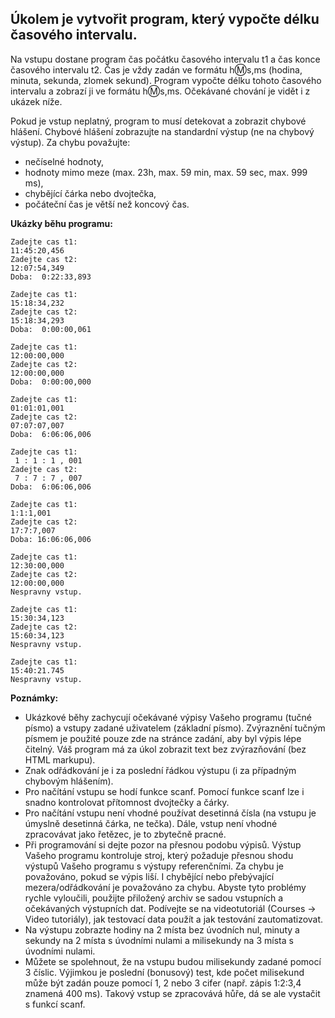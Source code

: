 ## Úkolem je vytvořit program, který vypočte délku časového intervalu.

Na vstupu dostane program čas počátku časového intervalu t1 a čas konce časového intervalu t2. Čas je vždy zadán ve formátu h:m:s,ms (hodina, minuta, sekunda, zlomek sekund). Program vypočte délku tohoto časového intervalu a zobrazí ji ve formátu h:m:s,ms. Očekávané chování je vidět i z ukázek níže.

Pokud je vstup neplatný, program to musí detekovat a zobrazit chybové hlášení. Chybové hlášení zobrazujte na standardní výstup (ne na chybový výstup). Za chybu považujte:

- nečíselné hodnoty,
- hodnoty mimo meze (max. 23h, max. 59 min, max. 59 sec, max. 999 ms),
- chybějící čárka nebo dvojtečka,
- počáteční čas je větší než koncový čas.

**Ukázky běhu programu:**
```
Zadejte cas t1:
11:45:20,456
Zadejte cas t2:
12:07:54,349
Doba:  0:22:33,893

Zadejte cas t1:
15:18:34,232
Zadejte cas t2:
15:18:34,293
Doba:  0:00:00,061

Zadejte cas t1:
12:00:00,000
Zadejte cas t2:
12:00:00,000
Doba:  0:00:00,000

Zadejte cas t1:
01:01:01,001
Zadejte cas t2:
07:07:07,007
Doba:  6:06:06,006

Zadejte cas t1:
 1 : 1 : 1 , 001
Zadejte cas t2:
 7 : 7 : 7 , 007
Doba:  6:06:06,006

Zadejte cas t1:
1:1:1,001
Zadejte cas t2:
17:7:7,007
Doba: 16:06:06,006

Zadejte cas t1:
12:30:00,000
Zadejte cas t2:
12:00:00,000
Nespravny vstup.

Zadejte cas t1:
15:30:34,123
Zadejte cas t2:
15:60:34,123
Nespravny vstup.

Zadejte cas t1:
15:40:21.745
Nespravny vstup.
```

**Poznámky:**
- Ukázkové běhy zachycují očekávané výpisy Vašeho programu (tučné písmo) a vstupy zadané uživatelem (základní písmo). Zvýraznění tučným písmem je použité pouze zde na stránce zadání, aby byl výpis lépe čitelný. Váš program má za úkol zobrazit text bez zvýrazňování (bez HTML markupu).
- Znak odřádkování je i za poslední řádkou výstupu (i za případným chybovým hlášením).
- Pro načítání vstupu se hodí funkce scanf. Pomocí funkce scanf lze i snadno kontrolovat přítomnost dvojtečky a čárky.
- Pro načítání vstupu není vhodné používat desetinná čísla (na vstupu je úmyslně desetinná čárka, ne tečka). Dále, vstup není vhodné zpracovávat jako řetězec, je to zbytečně pracné.
- Při programování si dejte pozor na přesnou podobu výpisů. Výstup Vašeho programu kontroluje stroj, který požaduje přesnou shodu výstupů Vašeho programu s výstupy referenčními. Za chybu je považováno, pokud se výpis liší. I chybějící nebo přebývající mezera/odřádkování je považováno za chybu. Abyste tyto problémy rychle vyloučili, použijte přiložený archiv se sadou vstupních a očekávaných výstupních dat. Podívejte se na videotutoriál (Courses -> Video tutoriály), jak testovací data použít a jak testování zautomatizovat.
- Na výstupu zobrazte hodiny na 2 místa bez úvodních nul, minuty a sekundy na 2 místa s úvodními nulami a milisekundy na 3 místa s úvodními nulami.
- Můžete se spolehnout, že na vstupu budou milisekundy zadané pomocí 3 číslic. Výjimkou je poslední (bonusový) test, kde počet milisekund může být zadán pouze pomocí 1, 2 nebo 3 cifer (např. zápis 1:2:3,4 znamená 400 ms). Takový vstup se zpracovává hůře, dá se ale vystačit s funkcí scanf.

